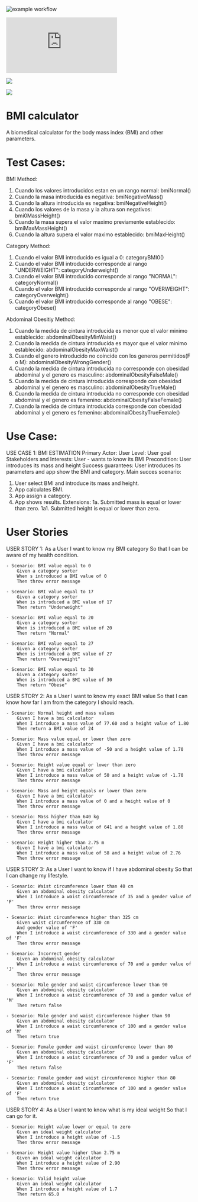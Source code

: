 ![example workflow](https://github.com/jmhorcas/bmicalc/actions/workflows/maven.yml/badge.svg)

![](https://github.com/raulCastroV/bmicalc/blob/main/doc/BocetoGUI.pdf)


![](https://github.com/raulCastroV/bmicalc/blob/main/doc/interfaz.png)


![](https://github.com/raulCastroV/bmicalc/blob/main/doc/Model.jpg)

# BMI calculator
A biomedical calculator for the body mass index (BMI) and other parameters.

# Test Cases:

BMI Method:
1. Cuando los valores introducidos estan en un rango normal: bmiNormal()
2. Cuando la masa introducida es negativa: bmiNegativeMass()
3. Cuando la altura introducida es negativa: bmiNegativeHeight()
4. Cuando los valores de la masa y la altura son negativos: bmi0MassHeight()
5. Cuando la masa supera el valor maximo previamente establecido: bmiMaxMassHeight()
6. Cuando la altura supera el valor maximo establecido: bmiMaxHeight()

Category Method:
1. Cuando el valor BMI introducido es igual a 0: categoryBMI0()
2. Cuando el valor BMI introducido corresponde al rango "UNDERWEIGHT": categoryUnderweight()
3. Cuando el valor BMI introducido corresponde al rango "NORMAL": categoryNormal()
4. Cuando el valor BMI introducido corresponde al rango "OVERWEIGHT": categoryOverweight()
5. Cuando el valor BMI introducido corresponde al rango "OBESE": categoryObese()

Abdominal Obesitiy Method:
1. Cuando la medida de cintura introducida es menor que el valor minimo establecido: abdominalObesityMinWaist()
2. Cuando la medida de cintura introducida es mayor que el valor minimo establecido: abdominalObesityMaxWaist()
3. Cuando el genero introducido no coincide con los generos permitidos(F o M): abdominalObesityWrongGender()
4. Cuando la medida de cintura introducida no corresponde con obesidad abdominal y el genero es masculino: abdominalObesityFalseMale()
5. Cuando la medida de cintura introducida corresponde con obesidad abdominal y el genero es masculino: abdominalObesityTrueMale()
6. Cuando la medida de cintura introducida no corresponde con obesidad abdominal y el genero es femenino: abdominalObesityFalseFemale()
7. Cuando la medida de cintura introducida corresponde con obesidad abdominal y el genero es femenino: abdominalObesityTrueFemale()

# Use Case:

USE CASE 1: BMI ESTIMATION
Primary Actor: User
Level: User goal
Stakeholders and Interests:
User - wants to know its BMI
Precondition: User introduces its mass and height
Success guarantees: User introduces its parameters and app show the BMI and category.
Main succes scenario:
1. User select BMI and introduce its mass and height.
2. App calculates BMI.
3. App assign a category.
4. App shows results.
Extensions:
1a. Submitted mass is equal or lower than zero.
1a1. Submitted height is equal or lower than zero.

# User Stories

USER STORY 1:
As a User
I want to know my BMI category
So that I can be aware of my health condition.

	- Scenario: BMI value equal to 0
		Given a category sorter
		When s introduced a BMI value of 0
		Then throw error message

	- Scenario: BMI value equal to 17
		Given a category sorter
		When is introduced a BMI value of 17
		Then return "Underweight"

	- Scenario: BMI value equal to 20
		Given a category sorter
		When is introduced a BMI value of 20
		Then return "Normal"

	- Scenario: BMI value equal to 27
		Given a category sorter
		When is introduced a BMI value of 27 
		Then return "Overweight"

	- Scenario: BMI value equal to 30
		Given a category sorter
		When is introduced a BMI value of 30
		Then return "Obese"

USER STORY 2: 
As a User
I want to know my exact BMI value
So that I can know how far I am from the category I should reach.

	- Scenario: Normal height and mass values
		Given I have a bmi calculator
		When I introduce a mass value of 77.60 and a height value of 1.80
		Then return a BMI value of 24

	- Scenario: Mass value equal or lower than zero
		Given I have a bmi calculator
		When I introduce a mass value of -50 and a height value of 1.70
		Then throw error message
		
	- Scenario: Height value equal or lower than zero
		Given I have a bmi calculator
		When I introduce a mass value of 50 and a height value of -1.70
		Then throw error message

	- Scenario: Mass and height equals or lower than zero
		Given I have a bmi calculator
		When I introduce a mass value of 0 and a height value of 0
		Then throw error message

	- Scenario: Mass higher than 640 kg
		Given I have a bmi calculator
		When I introduce a mass value of 641 and a height value of 1.80
		Then throw error message

	- Scenario: Height higher than 2.75 m
		Given I have a bmi calculator
		When I introduce a mass value of 58 and a height value of 2.76
		Then throw error message


USER STORY 3: 
As a User
I want to know if I have abdominal obesity
So that I can change my lifestyle.

	- Scenario: Waist circumference lower than 40 cm
		Given an abdominal obesity calculator
		When I introduce a waist circumference of 35 and a gender value of 'F'
		Then throw error message

	- Scenario: Waist circumference higher than 325 cm
		Given waist circumference of 330 cm
		And gender value of 'F'
		When I introduce a waist circumference of 330 and a gender value of 'F'
		Then throw error message

	- Scenario: Incorrect gender
		Given an abdominal obesity calculator
		When I introduce a waist circumference of 70 and a gender value of 'J'
		Then throw error message

	- Scenario: Male gender and waist circumference lower than 90
		Given an abdominal obesity calculator
		When I introduce a waist circumference of 70 and a gender value of 'M'
		Then return false

	- Scenario: Male gender and waist circumference higher than 90
		Given an abdominal obesity calculator
		When I introduce a waist circumference of 100 and a gender value of 'M'
		Then return true

	- Scenario: Female gender and waist circumference lower than 80
		Given an abdominal obesity calculator
		When I introduce a waist circumference of 70 and a gender value of 'F'
		Then return false

	- Scenario: Female gender and waist circumference higher than 80
		Given an abdominal obesity calculator
		When I introduce a waist circumference of 100 and a gender value of 'F'
		Then return true

USER STORY 4:
As a User
I want to know what is my ideal weight
So that I can go for it.

	- Scenario: Height value lower or equal to zero
		Given an ideal weight calculator
		When I introduce a height value of -1.5
		Then throw error message

	- Scenario: Height value higher than 2.75 m
		Given an ideal weight calculator
		When I introduce a height value of 2.90
		Then throw error message

	- Scenario: Valid height value
		Given an ideal weight calculator
		When I introduce a height value of 1.7
		Then return 65.0


